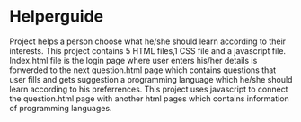 # Helperguide
Project helps a person choose what he/she should learn according to their interests.
This project contains 5 HTML files,1 CSS file and a javascript file.
Index.html file is the login page where user enters his/her details is forwerded to the next question.html page which contains questions that user fills and gets suggestion a programming language which he/she should learn according to his preferrences.
This project uses javascript to connect the question.html page with another html pages which contains information of programming languages.
